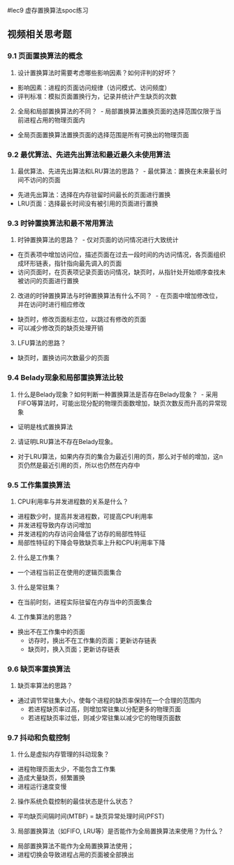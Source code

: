 #lec9 虚存置换算法spoc练习

## 视频相关思考题

### 9.1 页面置换算法的概念

1. 设计置换算法时需要考虑哪些影响因素？如何评判的好坏？
  - 影响因素：进程的页面访问规律（访问模式、访问频度）
  - 评判标准：模拟页面置换行为，记录并统计产生缺页的次数

2. 全局和局部置换算法的不同？
  - 局部置换算法置换页面的选择范围仅限于当前进程占用的物理页面内
  - 全局页面置换算法置换页面的选择范围是所有可换出的物理页面

### 9.2 最优算法、先进先出算法和最近最久未使用算法

1. 最优算法、先进先出算法和LRU算法的思路？
  - 最优算法：置换在未来最长时间不访问的页面
  - 先进先出算法：选择在内存驻留时间最长的页面进行置换
  - LRU页面：选择最长时间没有被引用的页面进行置换

### 9.3 时钟置换算法和最不常用算法

1. 时钟置换算法的思路？
  - 仅对页面的访问情况进行大致统计
  - 在页表项中增加访问位，描述页面在过去一段时间的内访问情况，各页面组织成环形链表，指针指向最先调入的页面
  - 访问页面时，在页表项记录页面访问情况，缺页时，从指针处开始顺序查找未被访问的页面进行置换


2. 改进的时钟置换算法与时钟置换算法有什么不同？
  - 在页面中增加修改位，并在访问时进行相应修改
  - 缺页时，修改页面标志位，以跳过有修改的页面
  - 可以减少修改页的缺页处理开销

3. LFU算法的思路？
  - 缺页时，置换访问次数最少的页面


### 9.4 Belady现象和局部置换算法比较

1. 什么是Belady现象？如何判断一种置换算法是否存在Belady现象？
  - 采用FIFO等算法时，可能出现分配的物理页面数增加，缺页次数反而升高的异常现象
  - 证明是栈式置换算法

2. 请证明LRU算法不存在Belady现象。
  - 对于LRU算法，如果内存页的集合为最近引用的页，那么对于帧的增加，这n页仍然是最近引用的页，所以也仍然在内存中

### 9.5 工作集置换算法

1. CPU利用率与并发进程数的关系是什么？
  - 进程数少时，提高并发进程数，可提高CPU利用率
  - 并发进程导致内存访问增加
  - 并发进程的内存访问会降低了访存的局部性特征
  - 局部性特征的下降会导致缺页率上升和CPU利用率下降

2. 什么是工作集？
  - 一个进程当前正在使用的逻辑页面集合

3. 什么是常驻集？
  - 在当前时刻，进程实际驻留在内存当中的页面集合

4. 工作集算法的思路？
  - 换出不在工作集中的页面
    - 访存时，换出不在工作集的页面；更新访存链表
    - 缺页时，换入页面；更新访存链表


### 9.6 缺页率置换算法

1. 缺页率算法的思路？
  - 通过调节常驻集大小，使每个进程的缺页率保持在一个合理的范围内
    - 若进程缺页率过高，则增加常驻集以分配更多的物理页面
    - 若进程缺页率过低，则减少常驻集以减少它的物理页面数

### 9.7 抖动和负载控制

1. 什么是虚拟内存管理的抖动现象？
  - 进程物理页面太少，不能包含工作集
  - 造成大量缺页，频繁置换
  - 进程运行速度变慢


2. 操作系统负载控制的最佳状态是什么状态？
  - 平均缺页间隔时间(MTBF) = 缺页异常处理时间(PFST)

3. 局部置换算法（如FIFO, LRU等）是否能作为全局置换算法来使用？为什么？
  - 局部置换算法不能作为全局置换算法使用；
  - 进程切换会导致进程占用的页面被全部换出
